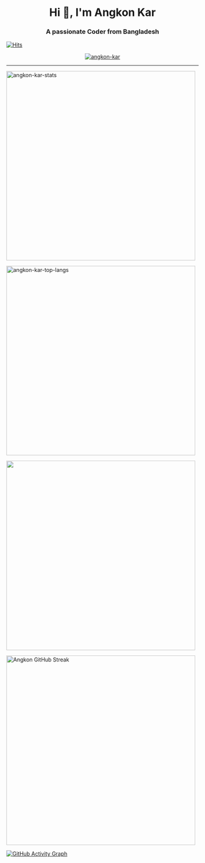 <h1 align="center">Hi 👋, I'm Angkon Kar</h1>
<h3 align="center">A passionate Coder from Bangladesh</h3>

[![Hits](https://u8views.com/api/v1/github/profiles/63663261/views/day-week-month-total-count.svg)](https://u8views.com/github/Angkon-kar)

<p align="center">
  <a href="https://github.com/ryo-ma/github-profile-trophy">
    <img src="https://trophygh.kolioaris.xyz/?username=angkon-kar&rank=-?" alt="angkon-kar" />
  </a>
</p>

---

<p align="left">
  <img src="https://github-readme-stats-delta-snowy-48.vercel.app/api?username=angkon-kar&rank_icon=github&show_icons=true&locale=en&theme=dark" alt="angkon-kar-stats" width="495" />
</p>

<p align="left">
  <img src="https://github-readme-stats-delta-snowy-48.vercel.app/api/top-langs?username=angkon-kar&layout=compact&show_icons=true&locale=en&theme=dark" alt="angkon-kar-top-langs" width="495" />
</p>

<p>
  <img src="https://github-readme-stats-delta-snowy-48.vercel.app/api/top-langs/?username=angkon-kar&stats_format=bytes&show_icons=true&locale=en&theme=dark" width="495" />
</p>


<p><a href="https://git.io/streak-stats">
  <img src="https://readme-streak-am90ad4ap-sherlock1956s-projects.vercel.app?user=angkon-kar&theme=dark" alt="Angkon GitHub Streak" width="495" />
</a></p>

<p align="left">
  <a href="https://github.com/Angkon-kar?tab=repositories">
    <img src="https://github-readme-activity-graph.vercel.app/graph?username=angkon-kar&theme=react-dark&hide_title=true&hide_border=true" alt="GitHub Activity Graph" />
  </a>
</p>
